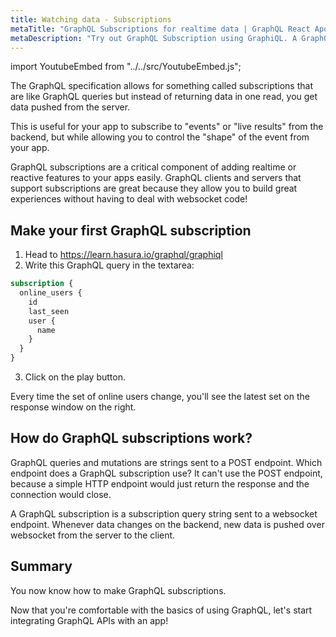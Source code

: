 ```yaml
---
title: Watching data - Subscriptions
metaTitle: "GraphQL Subscriptions for realtime data | GraphQL React Apollo Tutorial"
metaDescription: "Try out GraphQL Subscription using GraphiQL. A GraphQL subscriptions example to fetch live data pushed over websockets "
---
```


import YoutubeEmbed from "../../src/YoutubeEmbed.js";

<YoutubeEmbed link="https://www.youtube.com/embed/i9hZYVVsDPg" />

The GraphQL specification allows for something called subscriptions that are like GraphQL queries
but instead of returning data in one read, you get data pushed from the server.

This is useful for your app to subscribe to "events" or "live results" from the backend, but
while allowing you to control the "shape" of the event from your app.

GraphQL subscriptions are a critical component of adding realtime or reactive features
to your apps easily. GraphQL clients and servers that support subscriptions are great because
they allow you to build great experiences without having to deal with websocket code!

## Make your first GraphQL subscription

1. Head to https://learn.hasura.io/graphql/graphiql
2. Write this GraphQL query in the textarea:
```graphql
subscription {
  online_users {
    id
    last_seen
    user {
      name
    }
  }
}
```
3. Click on the play button.

Every time the set of online users change, you'll see the latest set on
the response window on the right.

## How do GraphQL subscriptions work?

GraphQL queries and mutations are strings sent to a POST endpoint. Which endpoint does a GraphQL subscription use? It can't use the POST endpoint, because a simple HTTP endpoint would just return the response and the connection would close.

A GraphQL subscription is a subscription query string sent to a websocket endpoint. Whenever data changes on the backend, new data is pushed over websocket from the server to the client.

## Summary

You now know how to make GraphQL subscriptions.

Now that you're comfortable with the basics of using GraphQL, let's start integrating GraphQL APIs with an app!
